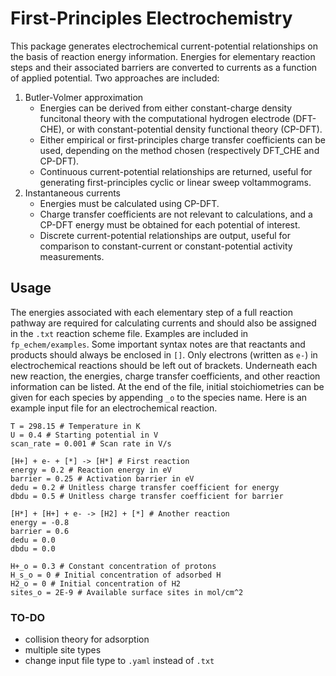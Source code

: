 # **F**irst-**P**rinciples **E**lectro**c**hemistry

This package generates electrochemical current-potential relationships on the basis of reaction energy information.
Energies for elementary reaction steps and their associated barriers are converted to currents as a function of applied potential.
Two approaches are included:

1. Butler-Volmer approximation
    - Energies can be derived from either constant-charge density funcitonal theory with the computational hydrogen electrode (DFT-CHE), or with constant-potential density functional theory (CP-DFT).
    - Either empirical or first-principles charge transfer coefficients can be used, depending on the method chosen (respectively DFT_CHE and CP-DFT).
    - Continuous current-potential relationships are returned, useful for generating first-principles cyclic or linear sweep voltammograms.
2. Instantaneous currents
    - Energies must be calculated using CP-DFT.
    - Charge transfer coefficients are not relevant to calculations, and a CP-DFT energy must be obtained for each potential of interest.
    - Discrete current-potential relationships are output, useful for comparison to constant-current or constant-potential activity measurements.

## Usage

The energies associated with each elementary step of a full reaction pathway are required for calculating currents and should also be assigned in the `.txt` reaction scheme file.
Examples are included in `fp_echem/examples`.
Some important syntax notes are that reactants and products should always be enclosed in `[]`.
Only electrons (written as `e-`) in electrochemical reactions should be left out of brackets.
Underneath each new reaction, the energies, charge transfer coefficients, and other reaction information can be listed.
At the end of the file, initial stoichiometries can be given for each species by appending `_o` to the species name.
Here is an example input file for an electrochemical reaction.

```
T = 298.15 # Temperature in K
U = 0.4 # Starting potential in V
scan_rate = 0.001 # Scan rate in V/s

[H+] + e- + [*] -> [H*] # First reaction
energy = 0.2 # Reaction energy in eV
barrier = 0.25 # Activation barrier in eV
dedu = 0.2 # Unitless charge transfer coefficient for energy
dbdu = 0.5 # Unitless charge transfer coefficient for barrier

[H*] + [H+] + e- -> [H2] + [*] # Another reaction
energy = -0.8
barrier = 0.6
dedu = 0.0 
dbdu = 0.0

H+_o = 0.3 # Constant concentration of protons
H_s_o = 0 # Initial concentration of adsorbed H
H2_o = 0 # Initial concentration of H2
sites_o = 2E-9 # Available surface sites in mol/cm^2
```


### TO-DO
- collision theory for adsorption
- multiple site types
- change input file type to `.yaml` instead of `.txt`
